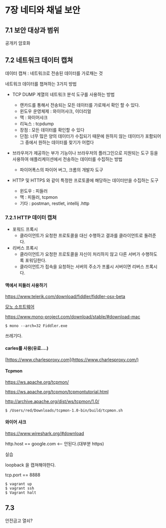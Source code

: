 # 7장 네티와 채널 보안

## 7.1 보안 대상과 범위

공개키 암호화



## 7.2 네트워크 데이터 캡쳐

데이터 캡쳐 : 네트워크로 전송된 데이터를 가로채는 것

네트워크 데이터를 챕쳐하는 3가지 방법

- TCP DUMP 계열의 네트워크 분석 도구를 사용하는 방법
  - 랜카드를 통해서 전송되는 모든 데이터를 가로채서 확인 할 수 있다.
  - 윈도우 운영체제 : 와이어샤크, 이더리얼
  - 맥 : 와이어샤크
  - 리눅스 : tcpdump
  - 장점 : 모든 데이터를 확인할 수 있다
  - 단점: 너무 많은 양의 데이터가 수집되기 때문에 원하지 않는 데이터가 포함되어 그 중에서 원하는 데이터를 찾기가 어렵다
    
- 브라우저가 제공하는 부가 기능이나 브라우저의 플러그인으로 지원되는 도구 등을 사용하여 애플리케이션에서 전송하는 데이터를 수집하는 방법
  - 파이어폭스의 파이어 버그, 크롬의 개발자 도구
    
- HTTP 및 HTTPS 와 같이 특정한 프로토콜에 해당하는 데이터만을 수집하는 도구
  - 윈도우 : 피들러
  - 맥 : 피들러, tcpmon
  - 기타 : postman, restlet, intellij .http



### 7.2.1 HTTP 데이터 캡쳐

- 포워드 프록시
  - 클라이언트가 요청한 프로토콜을 대신 수행하고 결과를 클라이언트로 돌려준다.
- 리버스 프록시
  - 클라이언트가 요청한 프로토콜을 자신이 처리하지 않고 다른 서버가 수행하도록 포워딩한다.
  - 클라이언트가 접속을 요청하는 서버의 주소가 프롤시 서버이면 리버스 프록시다.



#### 맥에서 피들러 사용하기

https://www.telerik.com/download/fiddler/fiddler-osx-beta

[모노 소프트웨어](https://ko.wikipedia.org/wiki/모노_(소프트웨어))

https://www.mono-project.com/download/stable/#download-mac

```
$ mono --arch=32 Fiddler.exe
```

쓰레기다. 



#### carles를 사용(유료....)

[https://www.charlesproxy.com](https://www.charlesproxy.com/)



#### Tcpmon

https://ws.apache.org/tcpmon/

https://ws.apache.org/tcpmon/tcpmontutorial.html

http://archive.apache.org/dist/ws/tcpmon/1.0/

```shell
$ /Users/red/Downloads/tcpmon-1.0-bin/build/tcpmon.sh
```



#### 와이어 샤크

https://www.wireshark.org/#download

http.host == google.com <-- 안된다.(대부분 https)



실습

loopback 을 캡쳐해야한다.

tcp.port == 8888

```shell
$ vagrant up
$ vagrant ssh
$ Vagrant halt

```



## 7.3

안전금고 열쇠?

